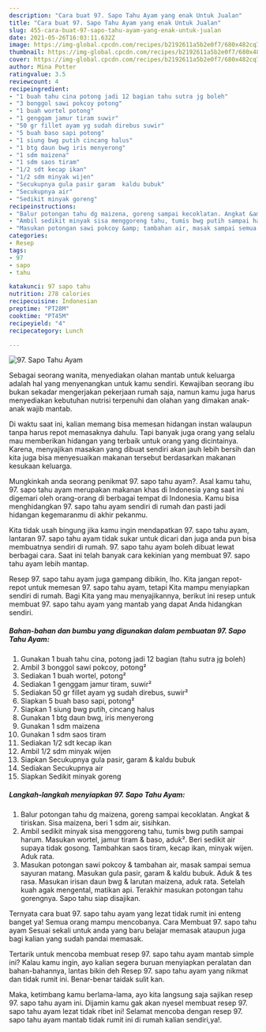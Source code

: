 ```yaml
---
description: "Cara buat 97. Sapo Tahu Ayam yang enak Untuk Jualan"
title: "Cara buat 97. Sapo Tahu Ayam yang enak Untuk Jualan"
slug: 455-cara-buat-97-sapo-tahu-ayam-yang-enak-untuk-jualan
date: 2021-05-26T16:03:11.632Z
image: https://img-global.cpcdn.com/recipes/b2192611a5b2e0f7/680x482cq70/97-sapo-tahu-ayam-foto-resep-utama.jpg
thumbnail: https://img-global.cpcdn.com/recipes/b2192611a5b2e0f7/680x482cq70/97-sapo-tahu-ayam-foto-resep-utama.jpg
cover: https://img-global.cpcdn.com/recipes/b2192611a5b2e0f7/680x482cq70/97-sapo-tahu-ayam-foto-resep-utama.jpg
author: Mina Potter
ratingvalue: 3.5
reviewcount: 4
recipeingredient:
- "1 buah tahu cina potong jadi 12 bagian tahu sutra jg boleh"
- "3 bonggol sawi pokcoy potong"
- "1 buah wortel potong"
- "1 genggam jamur tiram suwir"
- "50 gr fillet ayam yg sudah direbus suwir"
- "5 buah baso sapi potong"
- "1 siung bwg putih cincang halus"
- "1 btg daun bwg iris menyerong"
- "1 sdm maizena"
- "1 sdm saos tiram"
- "1/2 sdt kecap ikan"
- "1/2 sdm minyak wijen"
- "Secukupnya gula pasir garam  kaldu bubuk"
- "Secukupnya air"
- "Sedikit minyak goreng"
recipeinstructions:
- "Balur potongan tahu dg maizena, goreng sampai kecoklatan. Angkat &amp; tiriskan. Sisa maizena, beri 1 sdm air, sisihkan."
- "Ambil sedikit minyak sisa menggoreng tahu, tumis bwg putih sampai harum. Masukan wortel, jamur tiram &amp; baso, aduk². Beri sedikit air supaya tidak gosong. Tambahkan saos tiram, kecap ikan, minyak wijen. Aduk rata."
- "Masukan potongan sawi pokcoy &amp; tambahan air, masak sampai semua sayuran matang. Masukan gula pasir, garam &amp; kaldu bubuk. Aduk &amp; tes rasa. Masukan irisan daun bwg &amp; larutan maizena, aduk rata. Setelah kuah agak mengental, matikan api. Terakhir masukan potongan tahu gorengnya. Sapo tahu siap disajikan."
categories:
- Resep
tags:
- 97
- sapo
- tahu

katakunci: 97 sapo tahu 
nutrition: 278 calories
recipecuisine: Indonesian
preptime: "PT28M"
cooktime: "PT45M"
recipeyield: "4"
recipecategory: Lunch

---
```



![97. Sapo Tahu Ayam](https://img-global.cpcdn.com/recipes/b2192611a5b2e0f7/680x482cq70/97-sapo-tahu-ayam-foto-resep-utama.jpg)

Sebagai seorang wanita, menyediakan olahan mantab untuk keluarga adalah hal yang menyenangkan untuk kamu sendiri. Kewajiban seorang ibu bukan sekadar mengerjakan pekerjaan rumah saja, namun kamu juga harus menyediakan kebutuhan nutrisi terpenuhi dan olahan yang dimakan anak-anak wajib mantab.

Di waktu  saat ini, kalian memang bisa memesan hidangan instan walaupun tanpa harus repot memasaknya dahulu. Tapi banyak juga orang yang selalu mau memberikan hidangan yang terbaik untuk orang yang dicintainya. Karena, menyajikan masakan yang dibuat sendiri akan jauh lebih bersih dan kita juga bisa menyesuaikan makanan tersebut berdasarkan makanan kesukaan keluarga. 



Mungkinkah anda seorang penikmat 97. sapo tahu ayam?. Asal kamu tahu, 97. sapo tahu ayam merupakan makanan khas di Indonesia yang saat ini digemari oleh orang-orang di berbagai tempat di Indonesia. Kamu bisa menghidangkan 97. sapo tahu ayam sendiri di rumah dan pasti jadi hidangan kegemaranmu di akhir pekanmu.

Kita tidak usah bingung jika kamu ingin mendapatkan 97. sapo tahu ayam, lantaran 97. sapo tahu ayam tidak sukar untuk dicari dan juga anda pun bisa membuatnya sendiri di rumah. 97. sapo tahu ayam boleh dibuat lewat berbagai cara. Saat ini telah banyak cara kekinian yang membuat 97. sapo tahu ayam lebih mantap.

Resep 97. sapo tahu ayam juga gampang dibikin, lho. Kita jangan repot-repot untuk memesan 97. sapo tahu ayam, tetapi Kita mampu menyiapkan sendiri di rumah. Bagi Kita yang mau menyajikannya, berikut ini resep untuk membuat 97. sapo tahu ayam yang mantab yang dapat Anda hidangkan sendiri.

<!--inarticleads1-->

##### Bahan-bahan dan bumbu yang digunakan dalam pembuatan 97. Sapo Tahu Ayam:

1. Gunakan 1 buah tahu cina, potong jadi 12 bagian (tahu sutra jg boleh)
1. Ambil 3 bonggol sawi pokcoy, potong²
1. Sediakan 1 buah wortel, potong²
1. Sediakan 1 genggam jamur tiram, suwir²
1. Sediakan 50 gr fillet ayam yg sudah direbus, suwir²
1. Siapkan 5 buah baso sapi, potong²
1. Siapkan 1 siung bwg putih, cincang halus
1. Gunakan 1 btg daun bwg, iris menyerong
1. Gunakan 1 sdm maizena
1. Gunakan 1 sdm saos tiram
1. Sediakan 1/2 sdt kecap ikan
1. Ambil 1/2 sdm minyak wijen
1. Siapkan Secukupnya gula pasir, garam &amp; kaldu bubuk
1. Sediakan Secukupnya air
1. Siapkan Sedikit minyak goreng




<!--inarticleads2-->

##### Langkah-langkah menyiapkan 97. Sapo Tahu Ayam:

1. Balur potongan tahu dg maizena, goreng sampai kecoklatan. Angkat &amp; tiriskan. Sisa maizena, beri 1 sdm air, sisihkan.
1. Ambil sedikit minyak sisa menggoreng tahu, tumis bwg putih sampai harum. Masukan wortel, jamur tiram &amp; baso, aduk². Beri sedikit air supaya tidak gosong. Tambahkan saos tiram, kecap ikan, minyak wijen. Aduk rata.
1. Masukan potongan sawi pokcoy &amp; tambahan air, masak sampai semua sayuran matang. Masukan gula pasir, garam &amp; kaldu bubuk. Aduk &amp; tes rasa. Masukan irisan daun bwg &amp; larutan maizena, aduk rata. Setelah kuah agak mengental, matikan api. Terakhir masukan potongan tahu gorengnya. Sapo tahu siap disajikan.




Ternyata cara buat 97. sapo tahu ayam yang lezat tidak rumit ini enteng banget ya! Semua orang mampu mencobanya. Cara Membuat 97. sapo tahu ayam Sesuai sekali untuk anda yang baru belajar memasak ataupun juga bagi kalian yang sudah pandai memasak.

Tertarik untuk mencoba membuat resep 97. sapo tahu ayam mantab simple ini? Kalau kamu ingin, ayo kalian segera buruan menyiapkan peralatan dan bahan-bahannya, lantas bikin deh Resep 97. sapo tahu ayam yang nikmat dan tidak rumit ini. Benar-benar taidak sulit kan. 

Maka, ketimbang kamu berlama-lama, ayo kita langsung saja sajikan resep 97. sapo tahu ayam ini. Dijamin kamu gak akan nyesel membuat resep 97. sapo tahu ayam lezat tidak ribet ini! Selamat mencoba dengan resep 97. sapo tahu ayam mantab tidak rumit ini di rumah kalian sendiri,ya!.

